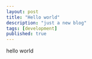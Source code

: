 ```yaml
---
layout: post
title: "Hello world"
description: "just a new blog"
tags: [development]
published: true
---
```

hello world
